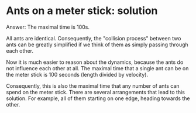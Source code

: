 # Ants on a meter stick: solution

Answer: The maximal time is 100s.

All ants are identical. Consequently, the "collision process" between two ants
can be greatly simplified if we think of them as simply passing through each
other.

Now it is much easier to reason about the dynamics, because the ants do not
influence each other at all. The maximal time that a single ant can be on the
meter stick is 100 seconds (length divided by velocity).

Consequently, this is also the maximal time that any number of ants can spend
on the meter stick. There are several arrangements that lead to this solution.
For example, all of them starting on one edge, heading towards the other.
